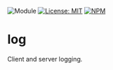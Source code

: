 ![Module](https://img.shields.io/badge/%40platform-log-%23EA4E7E.svg)
[![License: MIT](https://img.shields.io/badge/license-MIT-blue.svg)](https://opensource.org/licenses/MIT)
[![NPM](https://img.shields.io/npm/v/@platform/log.svg?colorB=blue&style=flat)](https://www.npmjs.com/package/@platform/log)
# log
Client and server logging.
